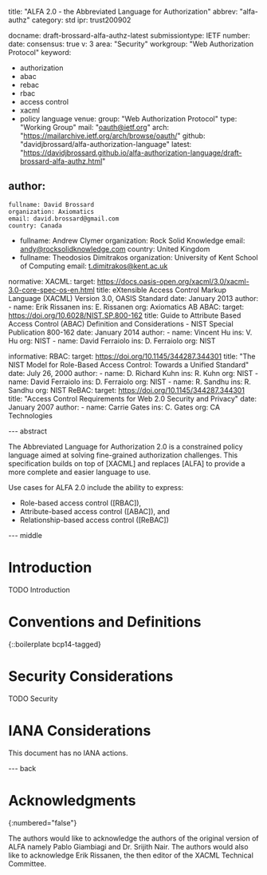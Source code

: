 title: "ALFA 2.0 - the Abbreviated Language for Authorization"
abbrev: "alfa-authz"
category: std
ipr: trust200902

docname: draft-brossard-alfa-authz-latest
submissiontype: IETF 
number:
date:
consensus: true
v: 3
area: "Security"
workgroup: "Web Authorization Protocol"
keyword:
 - authorization
 - abac
 - rebac
 - rbac
 - access control
 - xacml
 - policy language
venue:
  group: "Web Authorization Protocol"
  type: "Working Group"
  mail: "oauth@ietf.org"
  arch: "https://mailarchive.ietf.org/arch/browse/oauth/"
  github: "davidjbrossard/alfa-authorization-language"
  latest: "https://davidjbrossard.github.io/alfa-authorization-language/draft-brossard-alfa-authz.html"

author:
 -
    fullname: David Brossard
    organization: Axiomatics
    email: david.brossard@gmail.com
    country: Canada
 -
    fullname: Andrew Clymer
    organization: Rock Solid Knowledge
    email: andy@rocksolidknowledge.com
    country: United Kingdom
 -
    fullname: Theodosios Dimitrakos
    organization: University of Kent School of Computing
    email: t.dimitrakos@kent.ac.uk

normative:
  XACML:
    target: https://docs.oasis-open.org/xacml/3.0/xacml-3.0-core-spec-os-en.html
    title: eXtensible Access Control Markup Language (XACML) Version 3.0, OASIS Standard
    date: January 2013
    author:
    -
      name: Erik Rissanen
      ins: E. Rissanen
      org: Axiomatics AB
  ABAC:
    target: https://doi.org/10.6028/NIST.SP.800-162
    title: Guide to Attribute Based Access Control (ABAC) Definition and Considerations - NIST Special Publication 800-162
    date: January 2014
    author:
    -
      name: Vincent Hu
      ins: V. Hu
      org: NIST
    -
      name: David Ferraiolo
      ins: D. Ferraiolo
      org: NIST

informative:
  RBAC:
    target: https://doi.org/10.1145/344287.344301
    title: "The NIST Model for Role-Based Access Control: Towards a Unified Standard"
    date: July 26, 2000
    author:
    -
      name: D. Richard Kuhn
      ins: R. Kuhn
      org: NIST
    -
      name: David Ferraiolo
      ins: D. Ferraiolo
      org: NIST
    -
      name: R. Sandhu
      ins: R. Sandhu
      org: NIST
  ReBAC:
    target: https://doi.org/10.1145/344287.344301
    title: "Access Control Requirements for Web 2.0 Security and Privacy"
    date: January 2007
    author:
    -
      name: Carrie Gates
      ins: C. Gates
      org: CA Technologies


--- abstract

The Abbreviated Language for Authorization 2.0 is a constrained policy language aimed at solving fine-grained
authorization challenges. This specification builds on top of [XACML] and replaces [ALFA] to provide a more complete
and easier language to use.

Use cases for ALFA 2.0 include the ability to express:
- Role-based access control ([RBAC]), 
- Attribute-based access control ([ABAC]), and 
- Relationship-based access control ([ReBAC])


--- middle

# Introduction

TODO Introduction


# Conventions and Definitions

{::boilerplate bcp14-tagged}


# Security Considerations

TODO Security


# IANA Considerations

This document has no IANA actions.


--- back

# Acknowledgments
{:numbered="false"}

The authors would like to acknowledge the authors of the original version of ALFA namely Pablo Giambiagi and Dr. Srijith Nair. The authors would also like to acknowledge Erik Rissanen, the then editor of the XACML Technical Committee.
